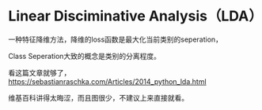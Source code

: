 # Linear Disciminative Analysis（LDA）

一种特征降维方法，降维的loss函数是最大化当前类别的seperation，

Class Seperation大致的概念是类别的分离程度。

看这篇文章就够了，https://sebastianraschka.com/Articles/2014_python_lda.html

维基百科讲得太晦涩，而且图很少，不建议上来直接就看。